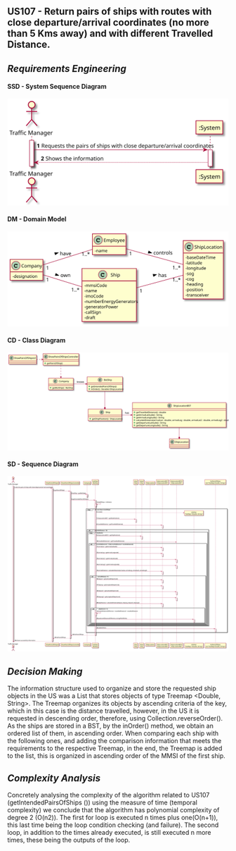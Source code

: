 ## US107 - Return pairs of ships with routes with close departure/arrival coordinates (no more than 5 Kms away) and with different Travelled Distance.
## *Requirements Engineering*
#### SSD - System Sequence Diagram
![SSD_US107](US107_SSD.svg)
#### DM - Domain Model
![DM_US107](US107_DM.svg)
#### CD - Class Diagram
![CD_US107](US107_CD.svg)
#### SD - Sequence Diagram
![SD_US107](US107_SD.svg)

## *Decision Making*
The information structure used to organize and store the requested ship objects in the US was a List that stores objects of type Treemap <Double, String>.
The Treemap organizes its objects by ascending criteria of the key, which in this case is the distance travelled, however, in the US it is requested in descending order, therefore, using Collection.reverseOrder().
As the ships are stored in a BST, by the inOrder() method, we obtain an ordered list of them, in ascending order. When comparing each ship with the following ones, and adding the comparison information that meets the requirements to the respective Treemap, in the end, the Treemap is added to the list, this is organized in ascending order of the MMSI of the first ship.

## *Complexity Analysis*
Concretely analysing the complexity of the algorithm related to US107
(getIntendedPairsOfShips ()) using the measure of time (temporal complexity) we
conclude that the algorithm has polynomial complexity of degree 2 (O(n2)).
The first for loop is executed n times plus one(O(n+1)), this last time being the loop
condition checking (and failure).
The second loop, in addition to the times already executed, is still executed n more times,
these being the outputs of the loop.